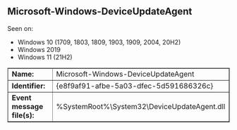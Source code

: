 ## Microsoft-Windows-DeviceUpdateAgent

Seen on:
* Windows 10 (1709, 1803, 1809, 1903, 1909, 2004, 20H2)
* Windows 2019
* Windows 11 (21H2)

<table border="1" class="docutils">
  <tbody>
    <tr>
      <td><b>Name:</b></td>
      <td>Microsoft-Windows-DeviceUpdateAgent</td>
    </tr>
    <tr>
      <td><b>Identifier:</b></td>
      <td>{e8f9af91-afbe-5a03-dfec-5d591686326c}</td>
    </tr>
    <tr>
      <td><b>Event message file(s):</b></td>
      <td>%SystemRoot%\System32\DeviceUpdateAgent.dll</td>
    </tr>
  </tbody>
</table>

&nbsp;

